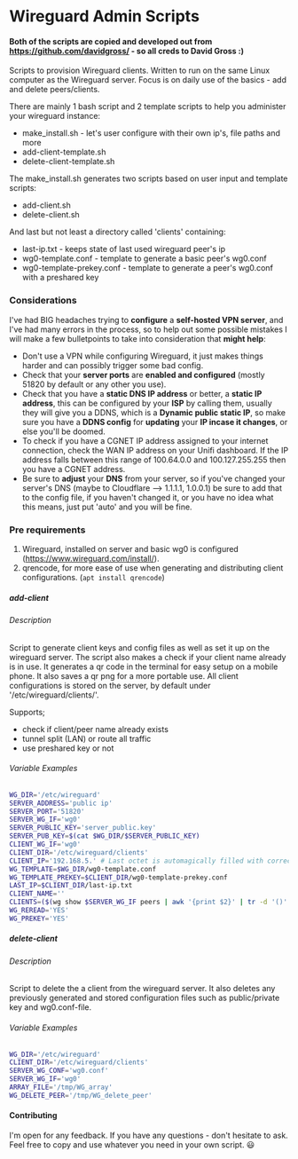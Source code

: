 # Wireguard Admin Scripts
#### Both of the scripts are copied and developed out from https://github.com/davidgross/ - so all creds to David Gross :)

Scripts to provision Wireguard clients. Written to run on the same Linux computer as the Wireguard server.
Focus is on daily use of the basics - add and delete peers/clients.

There are mainly 1 bash script and 2 template scripts to help you administer your wireguard instance:
- make_install.sh - let's user configure with their own ip's, file paths and more
- add-client-template.sh
- delete-client-template.sh

The make_install.sh generates two scripts based on user input and template scripts:
- add-client.sh
- delete-client.sh

And last but not least a directory called 'clients' containing:
- last-ip.txt - keeps state of last used wireguard peer's ip
- wg0-template.conf - template to generate a basic peer's wg0.conf
- wg0-template-prekey.conf - template to generate a peer's wg0.conf with a preshared key

### Considerations
I've had BIG headaches trying to **configure** a **self-hosted VPN server**, and I've had many errors in the process,
so to help out some possible mistakes I will make a few bulletpoints to take into consideration that **might help**:

- Don't use a VPN while configuring Wireguard, it just makes things harder and can possibly trigger some bad config.
- Check that your **server ports** are **enabled and configured** (mostly 51820 by default or any other you use).
- Check that you have a **static DNS IP address** or better, a **static IP address**, this can be configured by your **ISP** 
by calling them, usually they will give you a DDNS, which is a **Dynamic public static IP**, so make sure you have a **DDNS config** 
for **updating** your **IP incase it changes**, or else you'll be doomed.
- To check if you have a CGNET IP address assigned to your internet connection, check the WAN IP address on your Unifi dashboard. 
If the IP address falls between this range of 100.64.0.0 and 100.127.255.255 then you have a CGNET address.
- Be sure to **adjust** your **DNS** from your server, so if you've changed your server's DNS (maybe to Cloudflare --> 1.1.1.1, 1.0.0.1) 
be sure to add that to the config file, if you haven't changed it, or you have no idea what this means, just put 'auto' and you will 
be fine.

### Pre requirements
1. Wireguard, installed on server and basic wg0 is configured (https://www.wireguard.com/install/).
2. qrencode, for more ease of use when generating and distributing client configurations. (`apt install qrencode`)

##### add-client
###### Description
Script to generate client keys and config files as well as set it up on the wireguard server.
The script also makes a check if your client name already is in use.
It generates a qr code in the terminal for easy setup on a mobile phone. It also saves a qr png for a more portable use.
All client configurations is stored on the server, by default under '/etc/wireguard/clients/'.

Supports;
- check if client/peer name already exists
- tunnel split (LAN) or route all traffic
- use preshared key or not

###### Variable Examples
```bash
WG_DIR='/etc/wireguard'
SERVER_ADDRESS='public ip'
SERVER_PORT='51820'
SERVER_WG_IF='wg0'
SERVER_PUBLIC_KEY='server_public.key'
SERVER_PUB_KEY=$(cat $WG_DIR/$SERVER_PUBLIC_KEY)
CLIENT_WG_IF='wg0'
CLIENT_DIR='/etc/wireguard/clients'
CLIENT_IP='192.168.5.' # Last octet is automagically filled with correct IP read from the file last-ip.txt
WG_TEMPLATE=$WG_DIR/wg0-template.conf
WG_TEMPLATE_PREKEY=$CLIENT_DIR/wg0-template-prekey.conf
LAST_IP=$CLIENT_DIR/last-ip.txt
CLIENT_NAME=''
CLIENTS=($(wg show $SERVER_WG_IF peers | awk '{print $2}' | tr -d '()' | sed '/^[[:blank:]]*$/d'))
WG_REREAD='YES'
WG_PREKEY='YES'
```

##### delete-client
###### Description
Script to delete the a client from the wireguard server. It also deletes any previously generated and stored configuration files such as public/private key and wg0.conf-file.


###### Variable Examples
```bash
WG_DIR='/etc/wireguard'
CLIENT_DIR='/etc/wireguard/clients'
SERVER_WG_CONF='wg0.conf'
SERVER_WG_IF='wg0'
ARRAY_FILE='/tmp/WG_array'
WG_DELETE_PEER='/tmp/WG_delete_peer'
```

#### Contributing
I'm open for any feedback. If you have any questions - don't hesitate to ask.
Feel free to copy and use whatever you need in your own script. :smiley:
